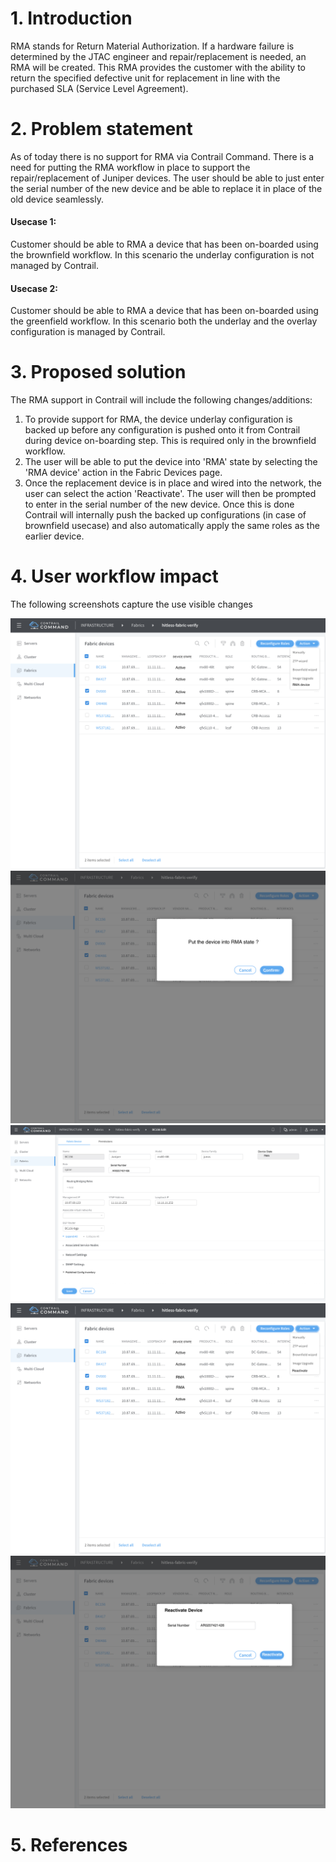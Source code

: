 # 1. Introduction
RMA stands for Return Material Authorization. If a hardware failure is
determined by the JTAC engineer and repair/replacement is needed, an RMA will
be created. This RMA provides the customer with the ability to return the
specified defective unit for replacement in line with the purchased
SLA (Service Level Agreement).

# 2. Problem statement
As of today there is no support for RMA via Contrail Command. There is a need 
for putting the RMA workflow in place to support the repair/replacement of 
Juniper devices. The user should be able to just enter the serial number of the
new device and be able to replace it in place of the old device seamlessly.

#### Usecase 1: 
Customer should be able to RMA a device that has been on-boarded 
using the brownfield workflow. In this scenario the underlay configuration
is not managed by Contrail.

#### Usecase 2:
Customer should be able to RMA a device that has been on-boarded
using the greenfield workflow. In this scenario both the underlay and the 
overlay configuration is managed by Contrail.

# 3. Proposed solution
The RMA support in Contrail will include the following changes/additions:

1) To provide support for RMA, the device underlay configuration is backed up 
before any configuration is pushed onto it from Contrail during device
on-boarding step. This is required only in the brownfield workflow. 
2) The user will be able to put the device into 'RMA' state by selecting the 
'RMA device' action in the Fabric Devices page.
3) Once the replacement device is in place and wired into the network, 
the user can select the action 'Reactivate'. The user will then be prompted 
to enter in the serial number of the new device. Once this is done Contrail 
will internally push the backed up configurations (in case of brownfield
usecase) and also automatically apply the same roles as the earlier device.

# 4. User workflow impact
The following screenshots capture the use visible changes

<img src="images/RMA_device_blueprint_1.png">

<img src="images/RMA_device_blueprint_2.png">

<img src="images/RMA_device_blueprint_3.png">

<img src="images/RMA_device_blueprint_4.png">

<img src="images/RMA_device_blueprint_5.png">

# 5. References
